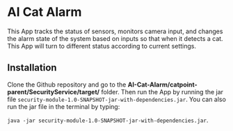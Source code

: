 # AI Cat Alarm
This App tracks the status of sensors, monitors camera input, and changes the alarm state of the system based on inputs so that when it detects a cat. This App will turn to different status according to current settings.

## Installation
Clone the Github repository and go to the **AI-Cat-Alarm/catpoint-parent/SecurityService/target/** folder. Then run the App by running the jar file `security-module-1.0-SNAPSHOT-jar-with-dependencies.jar`. You can also run the jar file in the terminal by typing:  

`java -jar security-module-1.0-SNAPSHOT-jar-with-dependencies.jar`.
